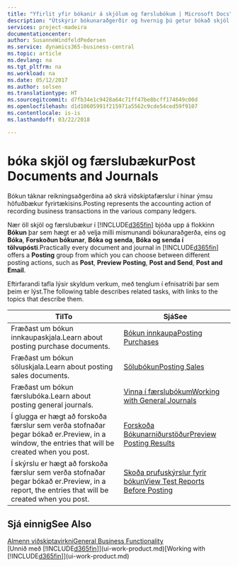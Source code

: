 ```yaml
---
title: "Yfirlit yfir bókanir á skjölum og færslubókum | Microsoft Docs"
description: "Útskýrir bókunaraðgerðir og hvernig þú getur bókað skjöl og færslubækur."
services: project-madeira
documentationcenter: 
author: SusanneWindfeldPedersen
ms.service: dynamics365-business-central
ms.topic: article
ms.devlang: na
ms.tgt_pltfrm: na
ms.workload: na
ms.date: 05/12/2017
ms.author: solsen
ms.translationtype: HT
ms.sourcegitcommit: d7fb34e1c9428a64c71ff47be8bcff174649c00d
ms.openlocfilehash: d1d10605991f215971a5562c9cde54ced59f9107
ms.contentlocale: is-is
ms.lasthandoff: 03/22/2018

---
```

# <a name="post-documents-and-journals"></a><span data-ttu-id="66e1e-103">bóka skjöl og færslubækur</span><span class="sxs-lookup"><span data-stu-id="66e1e-103">Post Documents and Journals</span></span>
<span data-ttu-id="66e1e-104">Bókun táknar reikningsaðgerðina að skrá viðskiptafærslur í hinar ýmsu höfuðbækur fyrirtækisins.</span><span class="sxs-lookup"><span data-stu-id="66e1e-104">Posting represents the accounting action of recording business transactions in the various company ledgers.</span></span>

<span data-ttu-id="66e1e-105">Nær öll skjöl og færslubækur í [!INCLUDE[d365fin](includes/d365fin_md.md)] bjóða upp á flokkinn **Bókun** þar sem hægt er að velja milli mismunandi bókunaraðgerða, eins og **Bóka**, **Forskoðun bókunar**, **Bóka og senda**, **Bóka og senda í tölvupósti**.</span><span class="sxs-lookup"><span data-stu-id="66e1e-105">Practically every document and journal in [!INCLUDE[d365fin](includes/d365fin_md.md)] offers a **Posting** group from which you can choose between different posting actions, such as **Post**, **Preview Posting**, **Post and Send**, **Post and Email**.</span></span>

<span data-ttu-id="66e1e-106">Eftirfarandi tafla lýsir skyldum verkum, með tenglum í efnisatriði þar sem þeim er lýst.</span><span class="sxs-lookup"><span data-stu-id="66e1e-106">The following table describes related tasks, with links to the topics that describe them.</span></span>

| <span data-ttu-id="66e1e-107">Til</span><span class="sxs-lookup"><span data-stu-id="66e1e-107">To</span></span> | <span data-ttu-id="66e1e-108">Sjá</span><span class="sxs-lookup"><span data-stu-id="66e1e-108">See</span></span> |
| --- | --- |
| <span data-ttu-id="66e1e-109">Fræðast um bókun innkaupaskjala.</span><span class="sxs-lookup"><span data-stu-id="66e1e-109">Learn about posting purchase documents.</span></span> |[<span data-ttu-id="66e1e-110">Bókun innkaupa</span><span class="sxs-lookup"><span data-stu-id="66e1e-110">Posting Purchases</span></span>](ui-post-purchases.md) |
| <span data-ttu-id="66e1e-111">Fræðast um bókun söluskjala.</span><span class="sxs-lookup"><span data-stu-id="66e1e-111">Learn about posting sales documents.</span></span> |[<span data-ttu-id="66e1e-112">Sölubókun</span><span class="sxs-lookup"><span data-stu-id="66e1e-112">Posting Sales</span></span>](ui-post-sales.md) |
| <span data-ttu-id="66e1e-113">Fræðast um bókun færslubóka.</span><span class="sxs-lookup"><span data-stu-id="66e1e-113">Learn about posting general journals.</span></span> |[<span data-ttu-id="66e1e-114">Vinna í færslubókum</span><span class="sxs-lookup"><span data-stu-id="66e1e-114">Working with General Journals</span></span>](ui-work-general-journals.md) |
| <span data-ttu-id="66e1e-115">Í glugga er hægt að forskoða færslur sem verða stofnaðar þegar bókað er.</span><span class="sxs-lookup"><span data-stu-id="66e1e-115">Preview, in a window, the entries that will be created when you post.</span></span> |[<span data-ttu-id="66e1e-116">Forskoða Bókunarniðurstöður</span><span class="sxs-lookup"><span data-stu-id="66e1e-116">Preview Posting Results</span></span>](ui-how-preview-post-results.md) |
| <span data-ttu-id="66e1e-117">Í skýrslu er hægt að forskoða færslur sem verða stofnaðar þegar bókað er.</span><span class="sxs-lookup"><span data-stu-id="66e1e-117">Preview, in a report, the entries that will be created when you post.</span></span> |[<span data-ttu-id="66e1e-118">Skoða prufuskýrslur fyrir bókun</span><span class="sxs-lookup"><span data-stu-id="66e1e-118">View Test Reports Before Posting</span></span>](ui-how-view-test-reports-posting.md) |

## <a name="see-also"></a><span data-ttu-id="66e1e-119">Sjá einnig</span><span class="sxs-lookup"><span data-stu-id="66e1e-119">See Also</span></span>
[<span data-ttu-id="66e1e-120">Almenn viðskiptavirkni</span><span class="sxs-lookup"><span data-stu-id="66e1e-120">General Business Functionality</span></span>](ui-across-business-areas.md)  
<span data-ttu-id="66e1e-121">[Unnið með [!INCLUDE[d365fin](includes/d365fin_md.md)]](ui-work-product.md)</span><span class="sxs-lookup"><span data-stu-id="66e1e-121">[Working with [!INCLUDE[d365fin](includes/d365fin_md.md)]](ui-work-product.md)</span></span>


